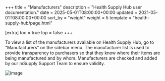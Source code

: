 +++
title = "Manufacturers"
description = "Health Supply Hub user documentation."
date = 2025-05-01T08:00:00+00:00
updated = 2021-05-01T08:00:00+00:00
sort_by = "weight"
weight = 5
template = "health-supply-hub/page.html"

[extra]
toc = true
top = false
+++

To view a list of the manufacturers available on Health Supply Hub, go to “Manufacturers” on the sidebar menu. The manufacturer list is used to provide transparency to purchasers so that they know where their items are being manufactured and by whom. Manufacturers are checked and added by our mSupply Support Team to ensure validity.

![image](/health-supply-hub/images/customer_managing_manufacturers.png)
